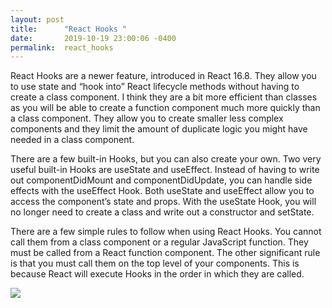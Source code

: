 ```yaml
---
layout: post
title:      "React Hooks "
date:       2019-10-19 23:00:06 -0400
permalink:  react_hooks
---
```



React Hooks are a newer feature, introduced in React 16.8. They allow you to use state and “hook into” React lifecycle methods without having to create a class component. I think they are a bit more efficient than classes as you will be able to create a function component much more quickly than a class component. They allow you to create smaller less complex components and they limit the amount of duplicate logic you might have needed in a class component. 

There are a few built-in Hooks, but you can also create your own. Two very useful built-in Hooks are useState and useEffect. Instead of having to write out componentDidMount and componentDidUpdate, you can handle side effects with the useEffect Hook. Both useState and useEffect allow you to access the component’s state and props. With the useState Hook, you will no longer need to create a class and write out a constructor and setState. 

There are a few simple rules to follow when using React Hooks. You cannot call them from a class component or a regular JavaScript function. They must be called from a React function component. The other significant rule is that you must call them on the top level of your components. This is because React will execute Hooks in the order in which they are called. 


![](https://media.giphy.com/media/l3vRfoKIouOdR8uHK/giphy.gif)

